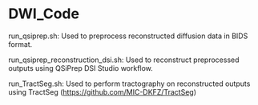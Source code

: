 # DWI_Code

run_qsiprep.sh: Used to preprocess reconstructed diffusion data in BIDS format.

run_qsiprep_reconstruction_dsi.sh: Used to reconstruct preprocessed outputs using QSiPrep DSI Studio workflow.

run_TractSeg.sh: Used to perform tractography on reconstructed outputs using TractSeg (https://github.com/MIC-DKFZ/TractSeg)
